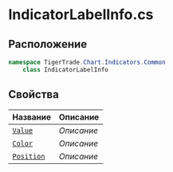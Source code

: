 
# IndicatorLabelInfo.cs
## Расположение
```csharp
namespace TigerTrade.Chart.Indicators.Common  
    class IndicatorLabelInfo
```

## Свойства
| Название | Описание |
| --- | --- |
| [`Value`](./svoistva/Value.md) | *Описание* |
| [`Color`](./svoistva/Color.md) | *Описание* |
| [`Position`](./svoistva/Position.md) | *Описание* |
